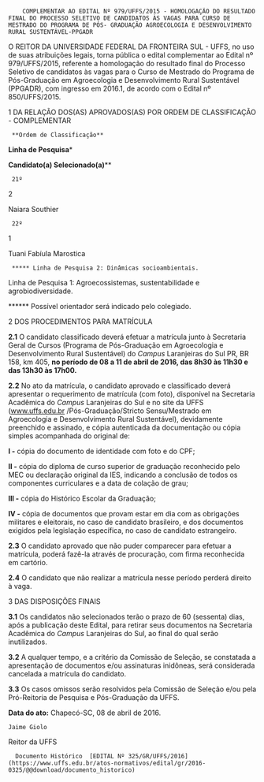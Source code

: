         COMPLEMENTAR AO EDITAL Nº 979/UFFS/2015 - HOMOLOGAÇÃO DO RESULTADO FINAL DO PROCESSO SELETIVO DE CANDIDATOS ÀS VAGAS PARA CURSO DE MESTRADO DO PROGRAMA DE PÓS- GRADUAÇÃO AGROECOLOGIA E DESENVOLVIMENTO RURAL SUSTENTÁVEL-PPGADR  

O REITOR DA UNIVERSIDADE FEDERAL DA FRONTEIRA SUL - UFFS, no uso de suas atribuições legais, torna pública o edital complementar ao Edital nº 979/UFFS/2015, referente a homologação do resultado final do Processo Seletivo de candidatos às vagas para o Curso de Mestrado do Programa de Pós-Graduação em Agroecologia e Desenvolvimento Rural Sustentável (PPGADR), com ingresso em 2016.1, de acordo com o Edital nº 850/UFFS/2015.

 1 DA RELAÇÃO DOS(AS) APROVADOS(AS) POR ORDEM DE CLASSIFICAÇÃO - COMPLEMENTAR

     **Ordem de Classificação**

   **Linha de Pesquisa***

   **Candidato(a) Selecionado(a)****

     21º 

   2

   Naiara Southier

     22º 

   1

   Tuani Fabíula Marostica

     ***** Linha de Pesquisa 2: Dinâmicas socioambientais.

 Linha de Pesquisa 1: Agroecossistemas, sustentabilidade e agrobiodiversidade.

 ****** Possível orientador será indicado pelo colegiado.

 2 DOS PROCEDIMENTOS PARA MATRÍCULA

 **2.1** O candidato classificado deverá efetuar a matrícula junto à Secretaria Geral de Cursos (Programa de Pós-Graduação em Agroecologia e Desenvolvimento Rural Sustentável) do *Campus* Laranjeiras do Sul PR, BR 158, km 405, **no período de 08 a 11 de abril de 2016, das 8h30 às 11h30 e das 13h30 às 17h00.**

 **2.2** No ato da matrícula, o candidato aprovado e classificado deverá apresentar o requerimento de matrícula (com foto), disponível na Secretaria Acadêmica do *Campus* Laranjeiras do Sul e no site da UFFS (www.uffs.edu.br /Pós-Graduação/Stricto Sensu/Mestrado em Agroecologia e Desenvolvimento Rural Sustentável), devidamente preenchido e assinado, e cópia autenticada da documentação ou cópia simples acompanhada do original de:

 **I -** cópia do documento de identidade com foto e do CPF;

 **II -** cópia do diploma de curso superior de graduação reconhecido pelo MEC ou declaração original da IES, indicando a conclusão de todos os componentes curriculares e a data de colação de grau;

 **III -** cópia do Histórico Escolar da Graduação;

 **IV -** cópia de documentos que provam estar em dia com as obrigações militares e eleitorais, no caso de candidato brasileiro, e dos documentos exigidos pela legislação específica, no caso de candidato estrangeiro.

 **2.3** O candidato aprovado que não puder comparecer para efetuar a matrícula, poderá fazê-la através de procuração, com firma reconhecida em cartório.

 **2.4** O candidato que não realizar a matrícula nesse período perderá direito à vaga.

 3 DAS DISPOSIÇÕES FINAIS

 **3.1** Os candidatos não selecionados terão o prazo de 60 (sessenta) dias, após a publicação deste Edital, para retirar seus documentos na Secretaria Acadêmica do *Campus* Laranjeiras do Sul, ao final do qual serão inutilizados.

 **3.2** A qualquer tempo, e a critério da Comissão de Seleção, se constatada a apresentação de documentos e/ou assinaturas inidôneas, será considerada cancelada a matrícula do candidato.

 **3.3** Os casos omissos serão resolvidos pela Comissão de Seleção e/ou pela Pró-Reitoria de Pesquisa e Pós-Graduação da UFFS.

  

   **Data do ato:** Chapecó-SC, 08 de abril de 2016.   
 

    Jaime Giolo   
 Reitor da UFFS 

      Documento Histórico  [EDITAL Nº 325/GR/UFFS/2016](https://www.uffs.edu.br/atos-normativos/edital/gr/2016-0325/@@download/documento_historico)     
      